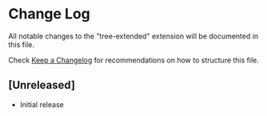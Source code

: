# Change Log

All notable changes to the "tree-extended" extension will be documented in this file.

Check [Keep a Changelog](http://keepachangelog.com/) for recommendations on how to structure this file.

## [Unreleased]

- Initial release